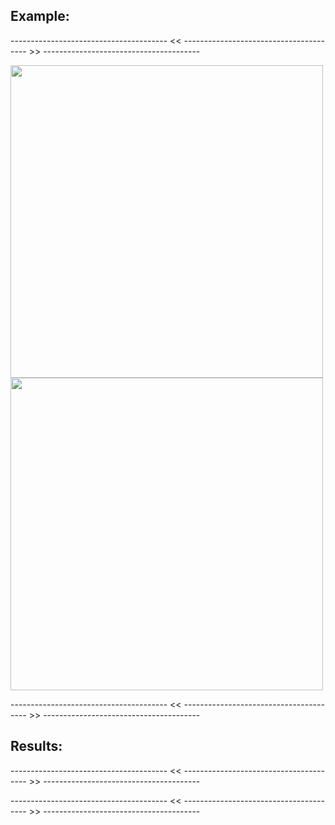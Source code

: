 ## Example:
--------------------------------------- << --------------------------------------- >> ---------------------------------------

<div style="max-width:500px;">
  <img src="https://media.discordapp.net/attachments/1305973669729800317/1307060803282927686/image.png?ex=6738eebb&is=67379d3b&hm=bc8648f1121135bc9c8475d89dfdc7213292cc2bd0810e203f79cc3d1b126451&=&format=webp&quality=lossless
" width="500" height="auto">
  <img src="https://cdn.discordapp.com/attachments/1305973669729800317/1307060949324140624/image.png?ex=6738eede&is=67379d5e&hm=3ecf6359fea3eb4a7f7150f2e39e712ed1890ed3e5c07ead6a9bf43973145cd9&
" width="500" height="auto">
</div>

--------------------------------------- << --------------------------------------- >> ---------------------------------------

## Results:
--------------------------------------- << --------------------------------------- >> ---------------------------------------
<div style="max-width:500px;">
  <img src="
" width="500" height="auto">
</div>
--------------------------------------- << --------------------------------------- >> ---------------------------------------
